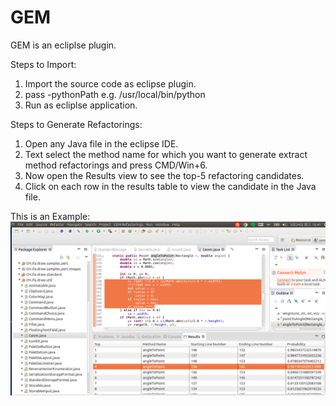# GEM
GEM is an ecliplse plugin. 

Steps to Import:

1. Import the source code as eclipse plugin.
2. pass -pythonPath <path to your python installation location>
  e.g. /usr/local/bin/python
3. Run as ecliplse application.

Steps to Generate Refactorings:
1. Open any Java file in the eclipse IDE.
2. Text select the method name for which you want to generate extract method refactorings and press CMD/Win+6.
3. Now open the Results view to see the top-5 refactoring candidates. 
4. Click on each row in the results table to view the candidate in the Java file.

This is an Example:
![image](http://github.com/AishwaryaSivaraman/GEM/raw/master/images/Example.png)

